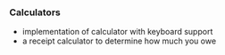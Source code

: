 ### Calculators

-   implementation of calculator with keyboard support
-   a receipt calculator to determine how much you owe
